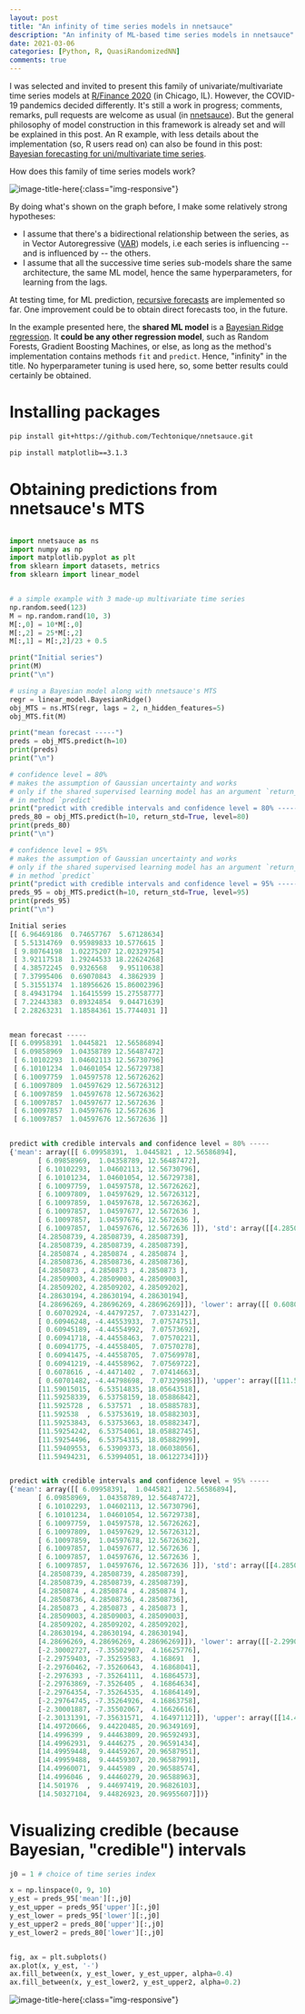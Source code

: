```yaml
---
layout: post
title: "An infinity of time series models in nnetsauce"
description: "An infinity of ML-based time series models in nnetsauce"
date: 2021-03-06
categories: [Python, R, QuasiRandomizedNN]
comments: true
---
```


I was selected and invited to present this family of univariate/multivariate time series models at [R/Finance 2020](https://www.rinfinance.com/) (in Chicago, IL). However, the COVID-19 pandemics decided differently. It's still a work in progress; comments, remarks, pull requests are welcome as usual (in [nnetsauce](https://techtonique.github.io/nnetsauce/index.html)). But the general philosophy of model construction in this framework is already set and will be explained in this post. An R example, with less details about the implementation (so, R users read on) can also be found in this post: [Bayesian forecasting for uni/multivariate time series](https://thierrymoudiki.github.io/blog/2020/12/04/r/quasirandomizednn/bayesian-forecasting). 

How does this family of time series models work? 

![image-title-here]({{base}}/images/2021-03-06/2021-03-06-image1.png){:class="img-responsive"}

By doing what's shown on the graph before, I make some relatively strong hypotheses: 

- I assume that there's a bidirectional relationship between the series, as in Vector Autoregressive ([VAR](https://en.wikipedia.org/wiki/Vector_autoregression)) models, i.e each series is influencing -- and is influenced by -- the others. 
- I assume that all the successive time series sub-models share the same architecture, the same ML model, hence the same hyperparameters, for learning from the lags.

At testing time, for ML prediction, [recursive forecasts](https://www.r-bloggers.com/2018/01/direct-forecast-x-recursive-forecast/) are implemented so far. One improvement could be to obtain direct forecasts too, in the future.

In the example presented here, the **shared ML model** is a [Bayesian Ridge regression](https://scikit-learn.org/stable/modules/generated/sklearn.linear_model.BayesianRidge.html#sklearn.linear_model.BayesianRidge). It **could be any other regression model**, such as Random Forests, Gradient Boosting Machines, or else, as long as the method's implementation contains methods `fit` and `predict`. Hence, "infinity" in the title. No hyperparameter tuning is used here, so, some better results could certainly be obtained. 


# Installing packages

```bash
pip install git+https://github.com/Techtonique/nnetsauce.git
```
```bash
pip install matplotlib==3.1.3
```

# Obtaining predictions from nnetsauce's MTS

```python 

import nnetsauce as ns
import numpy as np      
import matplotlib.pyplot as plt
from sklearn import datasets, metrics
from sklearn import linear_model


# a simple example with 3 made-up multivariate time series
np.random.seed(123)
M = np.random.rand(10, 3)
M[:,0] = 10*M[:,0]
M[:,2] = 25*M[:,2]
M[:,1] = M[:,2]/23 + 0.5

print("Initial series")
print(M)
print("\n")

# using a Bayesian model along with nnetsauce's MTS 
regr = linear_model.BayesianRidge()
obj_MTS = ns.MTS(regr, lags = 2, n_hidden_features=5)
obj_MTS.fit(M)

print("mean forecast -----")
preds = obj_MTS.predict(h=10)
print(preds)
print("\n")

# confidence level = 80%
# makes the assumption of Gaussian uncertainty and works 
# only if the shared supervised learning model has an argument `return_std`
# in method `predict`
print("predict with credible intervals and confidence level = 80% -----")
preds_80 = obj_MTS.predict(h=10, return_std=True, level=80)
print(preds_80)
print("\n")

# confidence level = 95%
# makes the assumption of Gaussian uncertainty and works 
# only if the shared supervised learning model has an argument `return_std`
# in method `predict`
print("predict with credible intervals and confidence level = 95% -----")
preds_95 = obj_MTS.predict(h=10, return_std=True, level=95)
print(preds_95)
print("\n")

```


```python
Initial series
[[ 6.96469186  0.74657767  5.67128634]
 [ 5.51314769  0.95989833 10.5776615 ]
 [ 9.80764198  1.02275207 12.02329754]
 [ 3.92117518  1.29244533 18.22624268]
 [ 4.38572245  0.9326568   9.95110638]
 [ 7.37995406  0.69070843  4.3862939 ]
 [ 5.31551374  1.18956626 15.86002396]
 [ 8.49431794  1.16415599 15.27558777]
 [ 7.22443383  0.89324854  9.04471639]
 [ 2.28263231  1.18584361 15.7744031 ]]


mean forecast -----
[[ 6.09958391  1.0445821  12.56586894]
 [ 6.09858969  1.04358789 12.56487472]
 [ 6.10102293  1.04602113 12.56730796]
 [ 6.10101234  1.04601054 12.56729738]
 [ 6.10097759  1.04597578 12.56726262]
 [ 6.10097809  1.04597629 12.56726312]
 [ 6.10097859  1.04597678 12.56726362]
 [ 6.10097857  1.04597677 12.5672636 ]
 [ 6.10097857  1.04597676 12.5672636 ]
 [ 6.10097857  1.04597676 12.5672636 ]]


predict with credible intervals and confidence level = 80% -----
{'mean': array([[ 6.09958391,  1.0445821 , 12.56586894],
       [ 6.09858969,  1.04358789, 12.56487472],
       [ 6.10102293,  1.04602113, 12.56730796],
       [ 6.10101234,  1.04601054, 12.56729738],
       [ 6.10097759,  1.04597578, 12.56726262],
       [ 6.10097809,  1.04597629, 12.56726312],
       [ 6.10097859,  1.04597678, 12.56726362],
       [ 6.10097857,  1.04597677, 12.5672636 ],
       [ 6.10097857,  1.04597676, 12.5672636 ],
       [ 6.10097857,  1.04597676, 12.5672636 ]]), 'std': array([[4.28508739, 4.28508739, 4.28508739],
       [4.28508739, 4.28508739, 4.28508739],
       [4.28508739, 4.28508739, 4.28508739],
       [4.2850874 , 4.2850874 , 4.2850874 ],
       [4.28508736, 4.28508736, 4.28508736],
       [4.2850873 , 4.2850873 , 4.2850873 ],
       [4.28509003, 4.28509003, 4.28509003],
       [4.28509202, 4.28509202, 4.28509202],
       [4.28630194, 4.28630194, 4.28630194],
       [4.28696269, 4.28696269, 4.28696269]]), 'lower': array([[ 0.60802345, -4.44697835,  7.07430848],
       [ 0.60702924, -4.44797257,  7.07331427],
       [ 0.60946248, -4.44553933,  7.07574751],
       [ 0.60945189, -4.44554992,  7.07573692],
       [ 0.60941718, -4.44558463,  7.07570221],
       [ 0.60941775, -4.44558405,  7.07570278],
       [ 0.60941475, -4.44558705,  7.07569978],
       [ 0.60941219, -4.44558962,  7.07569722],
       [ 0.6078616 , -4.4471402 ,  7.07414663],
       [ 0.60701482, -4.44798698,  7.07329985]]), 'upper': array([[11.59114437,  6.53614256, 18.0574294 ],
       [11.59015015,  6.53514835, 18.05643518],
       [11.59258339,  6.53758159, 18.05886842],
       [11.5925728 ,  6.537571  , 18.05885783],
       [11.592538  ,  6.53753619, 18.05882303],
       [11.59253843,  6.53753663, 18.05882347],
       [11.59254242,  6.53754061, 18.05882745],
       [11.59254496,  6.53754315, 18.05882999],
       [11.59409553,  6.53909373, 18.06038056],
       [11.59494231,  6.53994051, 18.06122734]])}


predict with credible intervals and confidence level = 95% -----
{'mean': array([[ 6.09958391,  1.0445821 , 12.56586894],
       [ 6.09858969,  1.04358789, 12.56487472],
       [ 6.10102293,  1.04602113, 12.56730796],
       [ 6.10101234,  1.04601054, 12.56729738],
       [ 6.10097759,  1.04597578, 12.56726262],
       [ 6.10097809,  1.04597629, 12.56726312],
       [ 6.10097859,  1.04597678, 12.56726362],
       [ 6.10097857,  1.04597677, 12.5672636 ],
       [ 6.10097857,  1.04597676, 12.5672636 ],
       [ 6.10097857,  1.04597676, 12.5672636 ]]), 'std': array([[4.28508739, 4.28508739, 4.28508739],
       [4.28508739, 4.28508739, 4.28508739],
       [4.28508739, 4.28508739, 4.28508739],
       [4.2850874 , 4.2850874 , 4.2850874 ],
       [4.28508736, 4.28508736, 4.28508736],
       [4.2850873 , 4.2850873 , 4.2850873 ],
       [4.28509003, 4.28509003, 4.28509003],
       [4.28509202, 4.28509202, 4.28509202],
       [4.28630194, 4.28630194, 4.28630194],
       [4.28696269, 4.28696269, 4.28696269]]), 'lower': array([[-2.29903305, -7.35403486,  4.16725198],
       [-2.30002727, -7.35502907,  4.16625776],
       [-2.29759403, -7.35259583,  4.168691  ],
       [-2.29760462, -7.35260643,  4.16868041],
       [-2.2976393 , -7.35264111,  4.16864573],
       [-2.29763869, -7.3526405 ,  4.16864634],
       [-2.29764354, -7.35264535,  4.16864149],
       [-2.29764745, -7.35264926,  4.16863758],
       [-2.30001887, -7.35502067,  4.16626616],
       [-2.30131391, -7.35631571,  4.16497112]]), 'upper': array([[14.49820087,  9.44319907, 20.9644859 ],
       [14.49720666,  9.44220485, 20.96349169],
       [14.4996399 ,  9.44463809, 20.96592493],
       [14.49962931,  9.4446275 , 20.96591434],
       [14.49959448,  9.44459267, 20.96587951],
       [14.49959488,  9.44459307, 20.96587991],
       [14.49960071,  9.4445989 , 20.96588574],
       [14.4996046 ,  9.44460279, 20.96588963],
       [14.501976  ,  9.44697419, 20.96826103],
       [14.50327104,  9.44826923, 20.96955607]])}
```

# Visualizing credible (because Bayesian, "credible") intervals

```python 
j0 = 1 # choice of time series index

x = np.linspace(0, 9, 10)
y_est = preds_95['mean'][:,j0]
y_est_upper = preds_95['upper'][:,j0]
y_est_lower = preds_95['lower'][:,j0]
y_est_upper2 = preds_80['upper'][:,j0]
y_est_lower2 = preds_80['lower'][:,j0]


fig, ax = plt.subplots()
ax.plot(x, y_est, '-')
ax.fill_between(x, y_est_lower, y_est_upper, alpha=0.4)
ax.fill_between(x, y_est_lower2, y_est_upper2, alpha=0.2)
```

![image-title-here]({{base}}/images/2021-03-06/2021-03-06-image2.png){:class="img-responsive"}